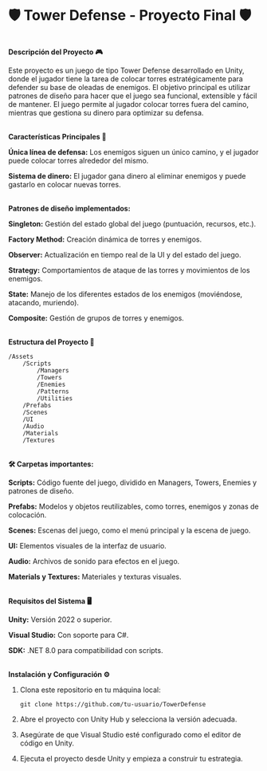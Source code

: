 <H1>🛡️ Tower Defense - Proyecto Final 🛡️</h1>

<br>
<strong>Descripción del Proyecto 🎮</strong>

Este proyecto es un juego de tipo Tower Defense desarrollado en Unity, donde el jugador tiene la tarea de colocar torres estratégicamente para defender su base de oleadas de enemigos. El objetivo principal es utilizar patrones de diseño para hacer que el juego sea funcional, extensible y fácil de mantener. El juego permite al jugador colocar torres fuera del camino, mientras que gestiona su dinero para optimizar su defensa.

<br>
<strong>Características Principales 🚀</strong>

<b>Única línea de defensa:</b> Los enemigos siguen un único camino, y el jugador puede colocar torres alrededor del mismo.

<b>Sistema de dinero:</b> El jugador gana dinero al eliminar enemigos y puede gastarlo en colocar nuevas torres.

<br>
<b>Patrones de diseño implementados:</b>

<b>Singleton:</b> Gestión del estado global del juego (puntuación, recursos, etc.).

<b>Factory Method:</b> Creación dinámica de torres y enemigos.

<b>Observer:</b> Actualización en tiempo real de la UI y del estado del juego.

<b>Strategy:</b> Comportamientos de ataque de las torres y movimientos de los enemigos.

<b>State:</b> Manejo de los diferentes estados de los enemigos (moviéndose, atacando, muriendo).

<b>Composite:</b> Gestión de grupos de torres y enemigos.

<br>
<strong>Estructura del Proyecto 📂</strong>

    /Assets
        /Scripts
            /Managers
            /Towers
            /Enemies
            /Patterns
            /Utilities
        /Prefabs
        /Scenes
        /UI
        /Audio
        /Materials
        /Textures

<br>
<strong>🛠️ Carpetas importantes:</strong>

<b>Scripts:</b> Código fuente del juego, dividido en Managers, Towers, Enemies y patrones de diseño.

<b>Prefabs:</b> Modelos y objetos reutilizables, como torres, enemigos y zonas de colocación.

<b>Scenes:</b> Escenas del juego, como el menú principal y la escena de juego.

<b>UI:</b> Elementos visuales de la interfaz de usuario.

<b>Audio:</b> Archivos de sonido para efectos en el juego.

<b>Materials y Textures:</b> Materiales y texturas visuales.

<br>
<strong>Requisitos del Sistema 🖥️</strong>

<b>Unity:</b> Versión 2022 o superior.

<b>Visual Studio:</b> Con soporte para C#.

<b>SDK:</b> .NET 8.0 para compatibilidad con scripts.

<br>
<strong>Instalación y Configuración ⚙️</strong>

1. Clona este repositorio en tu máquina local:

       git clone https://github.com/tu-usuario/TowerDefense

2. Abre el proyecto con Unity Hub y selecciona la versión adecuada.
   
3. Asegúrate de que Visual Studio esté configurado como el editor de código en Unity.

4. Ejecuta el proyecto desde Unity y empieza a construir tu estrategia.
